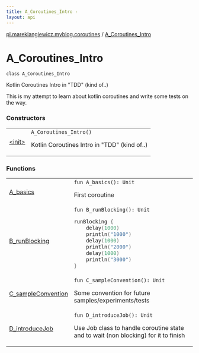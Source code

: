 ```yaml
---
title: A_Coroutines_Intro - 
layout: api
---
```


<div class='api-docs-breadcrumbs'><a href="../index.html">pl.mareklangiewicz.myblog.coroutines</a> / <a href=".">A_Coroutines_Intro</a></div>

# A_Coroutines_Intro

<div class="signature"><code><span class="keyword">class </span><span class="identifier">A_Coroutines_Intro</span></code></div>

Kotlin Coroutines Intro in "TDD" (kind of..)

This is my attempt to learn about kotlin coroutines and write some tests on the way.

### Constructors

<table class="api-docs-table">
<tbody>
<tr>
<td markdown="1">
<a href="-init-.html">&lt;init&gt;</a>
</td>
<td markdown="1">
<div class="signature"><code><span class="identifier">A_Coroutines_Intro</span><span class="symbol">(</span><span class="symbol">)</span></code></div>

Kotlin Coroutines Intro in "TDD" (kind of..)


</td>
</tr>
</tbody>
</table>

### Functions

<table class="api-docs-table">
<tbody>
<tr>
<td markdown="1">
<a href="-a_basics.html">A_basics</a>
</td>
<td markdown="1">
<div class="signature"><code><span class="keyword">fun </span><span class="identifier">A_basics</span><span class="symbol">(</span><span class="symbol">)</span><span class="symbol">: </span><span class="identifier">Unit</span></code></div>

First coroutine


</td>
</tr>
<tr>
<td markdown="1">
<a href="-b_run-blocking.html">B_runBlocking</a>
</td>
<td markdown="1">
<div class="signature"><code><span class="keyword">fun </span><span class="identifier">B_runBlocking</span><span class="symbol">(</span><span class="symbol">)</span><span class="symbol">: </span><span class="identifier">Unit</span></code></div>

``` kotlin
runBlocking {
    delay(1000)
    println("1000")
    delay(1000)
    println("2000")
    delay(1000)
    println("3000")
}
```


</td>
</tr>
<tr>
<td markdown="1">
<a href="-c_sample-convention.html">C_sampleConvention</a>
</td>
<td markdown="1">
<div class="signature"><code><span class="keyword">fun </span><span class="identifier">C_sampleConvention</span><span class="symbol">(</span><span class="symbol">)</span><span class="symbol">: </span><span class="identifier">Unit</span></code></div>

Some convention for future samples/experiments/tests


</td>
</tr>
<tr>
<td markdown="1">
<a href="-d_introduce-job.html">D_introduceJob</a>
</td>
<td markdown="1">
<div class="signature"><code><span class="keyword">fun </span><span class="identifier">D_introduceJob</span><span class="symbol">(</span><span class="symbol">)</span><span class="symbol">: </span><span class="identifier">Unit</span></code></div>

Use Job class to handle coroutine state and to wait (non blocking) for it to finish


</td>
</tr>
</tbody>
</table>
